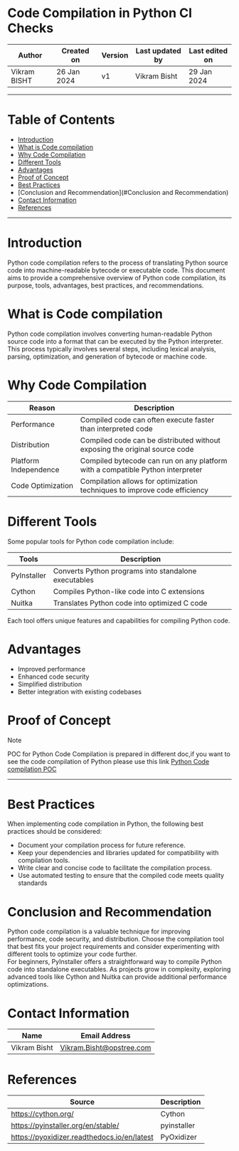 # Code Compilation in Python CI Checks

|   Author     |  Created on   |  Version   | Last updated by | Last edited on |
| ------------ | --------------| -----------|---------------- |--------------- |
| Vikram BISHT | 26 Jan 2024   |     v1     | Vikram Bisht    | 29 Jan 2024    |

---
# Table of Contents 
+ [Introduction](#introduction)
+ [What is Code compilation](#What-is-Code-compilation)
+ [Why Code Compilation](#Why-Code-Compilation)
+ [Different Tools](#Different-Tools)
+ [Advantages](#Advantages)
+ [Proof of Concept](#Proof-of-Concept)
+ [Best Practices](#Best-Practices)
+ [Conclusion and Recommendation](#Conclusion and Recommendation)
+ [Contact Information](#contact-information)
+ [References](#References)
***


# Introduction
Python code compilation refers to the process of translating Python source code into machine-readable bytecode or executable code. This document aims to provide a comprehensive overview of Python code compilation, its purpose, tools, advantages, best practices, and recommendations.

# What is Code compilation

Python code compilation involves converting human-readable Python source code into a format that can be executed by the Python interpreter. This process typically involves several steps, including lexical analysis, parsing, optimization, and generation of bytecode or machine code.


# Why Code Compilation

|  Reason                         |        Description                                                             |
| ---------                       | ------------------------------------------------------------------------------ |
| Performance                     | Compiled code can often execute faster than interpreted code                   |  
| Distribution                    | Compiled code can be distributed without exposing the original source code     |
| Platform Independence           | Compiled bytecode can run on any platform with a compatible Python interpreter |
| Code Optimization               | Compilation allows for optimization techniques to improve code efficiency      |


# Different Tools
Some popular tools for Python code compilation include:
 
|  Tools                         |        Description                                                              |
| ---------                       | ------------------------------------------------------------------------------ |
| PyInstaller                     | Converts Python programs into standalone executables                           |  
| Cython                          | Compiles Python-like code into C extensions                                    |
| Nuitka                          | Translates Python code into optimized C code                                   |

Each tool offers unique features and capabilities for compiling Python code.

# Advantages

* Improved performance
* Enhanced code security
* Simplified distribution
* Better integration with existing codebases


# Proof of Concept

> [!NOTE]
> POC for Python  Code Compilation is prepared in different doc,if you want to see the code compilation of Python please use this link [Python Code compilation POC](https://github.com/avengers-p7/Documentation/blob/main/Application_CI/Design/04-%20Python%20CI%20Checks/Python%20Code%20Compilation%20POC%20.md) 
***


# Best Practices

When implementing code compilation in Python, the following best practices should be considered:
* Document your compilation process for future reference.
* Keep your dependencies and libraries updated for compatibility with compilation tools.
* Write clear and concise code to facilitate the compilation process.
* Use automated testing to ensure that the compiled code meets quality standards

# Conclusion and Recommendation 

Python code compilation is a valuable technique for improving performance, code security, and distribution. Choose the compilation tool that best fits your project requirements and consider experimenting with different tools to optimize your code further.
<br>
For beginners, PyInstaller offers a straightforward way to compile Python code into standalone executables. As projects grow in complexity, exploring advanced tools like Cython and Nuitka can provide additional performance optimizations.


# Contact Information

|  Name                     |        	Email Address           |
| ------------              | --------------------------------|
| Vikram Bisht              |  Vikram.Bisht@opstree.com       |  

# References

|  Source                                                                                 |        Description    |
| ------------                                                                            | ----------------------|
| https://cython.org/                                                                     |       Cython          |  
| https://pyinstaller.org/en/stable/                                                      | pyinstaller           |	
| https://pyoxidizer.readthedocs.io/en/latest                                             | PyOxidizer            |
      

